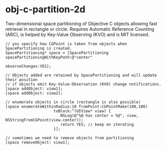 obj-c-partition-2d
==================

Two-dimensional space partitioning of Objective C objects allowing fast retrieval in rectangle or circle.
Requires Automatic Reference Counting (ARC), is helped by Key-Value Observing (KVO) and is MIT licensed.

```
// you specify how CGPoint is taken from objects when SpacePartitioning is created.
SpacePartitioning* space = [SpacePartitioning spacePartitioningWithKeyPath:@"center"
                                                            observeChanges:YES];
                                                            
// Objects added are retained by SpacePartitioning and will update their position
// if objects emit Key-Value-Observation (KVO) change notifications.
[space addObject: view1];
[space addObject: view2];

// enumerate objects in circle (rectangle is also possible)
[space enumerateWithinRadius:10 fromPoint:CGPointMake(100,100)
                     toBlock:^(UIView* view) {
                        NSLog(@"%@ has center = %@", view, NSStringFromCGPoint(view.center));
                        return YES; // keep on iterating
                     }];
  
// sometimes we need to remove objects from partitioning 
[space removeObject: view1];
```
